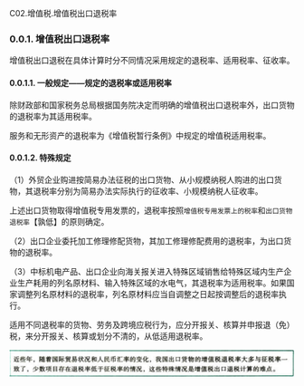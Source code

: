 C02.增值税.增值税出口退税率

### 0.0.1. 增值税出口退税率

增值税出口退税在具体计算时分不同情况采用规定的退税率、适用税率、征收率。

#### 0.0.1.1. 一般规定——规定的退税率或适用税率

除财政部和国家税务总局根据国务院决定而明确的增值税出口退税率外，出口货物的退税率为其适用税率。

服务和无形资产的退税率为《增值税暂行条例》中规定的增值税适用税率。

#### 0.0.1.2. 特殊规定

（1）外贸企业购进按简易办法征税的出口货物、从小规模纳税人购进的出口货物，其退税率分别为简易办法实际执行的征收率、小规模纳税人征收率。

上述出口货物取得增值税专用发票的，退税率按照`增值税专用发票上的税率`和`出口货物退税率`【孰低】的原则确定。

（2）出口企业委托加工修理修配货物，其加工修理修配费用的退税率，为出口货物的退税率。

（3）中标机电产品、出口企业向海关报关进入特殊区域销售给特殊区域内生产企业生产耗用的列名原材料、输入特殊区域的水电气，其退税率为适用税率。如果国家调整列名原材料的退税率，列名原材料应当自调整之日起按调整后的退税率执行。

适用不同退税率的货物、劳务及跨境应税行为，应分开报关、核算并申报退（免）税，来分开报关、核算或划分不清的，从低适用退税率。

![](media/b8cc0976d0ff6b142b3623cd91461750.png)
